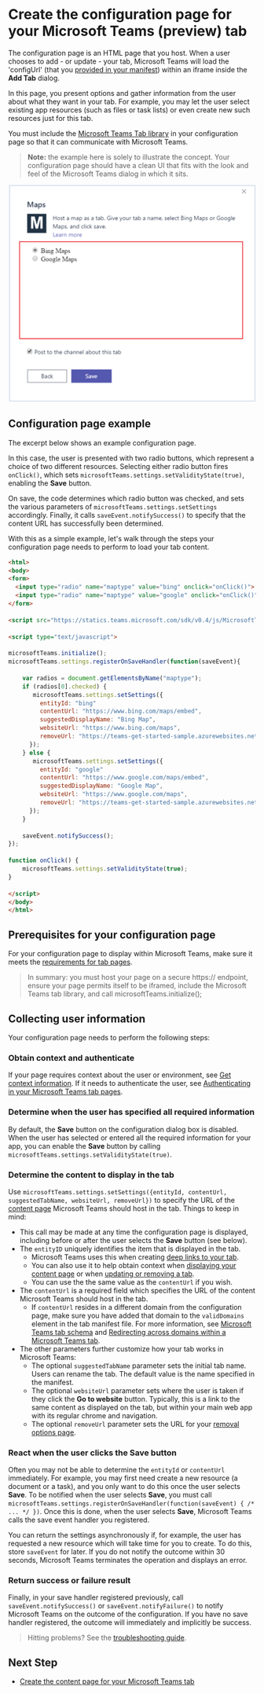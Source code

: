 ﻿# Create the configuration page for your Microsoft Teams (preview) tab

The configuration page is an HTML page that you host. When a user chooses to add - or update - your tab, Microsoft Teams will load the 'configUrl' (that you [provided in your manifest](createpackage.md)) within an iframe inside the **Add Tab** dialog.

In this page, you present options and gather information from the user about what they want in your tab. For example, you may let the user select existing app resources (such as files or task lists) or even create new such resources just for this tab.

You must include the [Microsoft Teams Tab library](jslibrary.md) in your configuration page so that it can communicate with Microsoft Teams.

>**Note:** the example here is solely to illustrate the concept.  Your configuration page should have a clean UI that fits with the look and feel of the Microsoft Teams dialog in which it sits.

!["Screenshot of the configuration page for a simple example app, giving the user the option of which map type to select."](images/tab_configui.png)

## Configuration page example

The excerpt below shows an example configuration page.

In this case, the user is presented with two radio buttons, which represent a choice of two different resources. Selecting either radio button fires `onClick()`, which sets `microsoftTeams.settings.setValidityState(true)`, enabling the **Save** button.

On save, the code determines which radio button was checked, and sets the various parameters of `microsoftTeams.settings.setSettings` accordingly. Finally, it calls `saveEvent.notifySuccess()` to specify that the content URL has successfully been determined.

With this as a simple example, let's walk through the steps your configuration page needs to perform to load your tab content.

```HTML
<html>
<body>
<form>
  <input type="radio" name="maptype" value="bing" onclick="onClick()"> Bing Maps<br>
  <input type="radio" name="maptype" value="google" onclick="onClick()"> Google Maps
</form> 

<script src="https://statics.teams.microsoft.com/sdk/v0.4/js/MicrosoftTeams.min.js"></script>
 
<script type="text/javascript">  

microsoftTeams.initialize();
microsoftTeams.settings.registerOnSaveHandler(function(saveEvent){

    var radios = document.getElementsByName("maptype");
    if (radios[0].checked) {
       microsoftTeams.settings.setSettings({
         entityId: "bing"
         contentUrl: "https://www.bing.com/maps/embed",
         suggestedDisplayName: "Bing Map",
         websiteUrl: "https://www.bing.com/maps",
         removeUrl: "https://teams-get-started-sample.azurewebsites.net/tabremove.html",
      });
    } else {
       microsoftTeams.settings.setSettings({
         entityId: "google"
         contentUrl: "https://www.google.com/maps/embed",
         suggestedDisplayName: "Google Map",
         websiteUrl: "https://www.google.com/maps",
         removeUrl: "https://teams-get-started-sample.azurewebsites.net/tabremove.html",
      });
    }
    
    saveEvent.notifySuccess();
});

function onClick() {
    microsoftTeams.settings.setValidityState(true);
}

</script>
</body>
</html>
```

## Prerequisites for your configuration page

For your configuration page to display within Microsoft Teams, make sure it meets the [requirements for tab pages](prerequisites.md).

>In summary: you must host your page on a secure https:// endpoint, ensure your page permits itself to be iframed, include the Microsoft Teams tab library, and call microsoftTeams.initialize();

## Collecting user information 

Your configuration page needs to perform the following steps:

### Obtain context and authenticate

If your page requires context about the user or environment, see [Get context information](getusercontext.md). If it needs to authenticate the user, see [Authenticating in your Microsoft Teams tab pages](auth.md).

### Determine when the user has specified all required information
 
By default, the **Save** button on the configuration dialog box is disabled. When the user has selected or entered all the required information for your app, you can enable the **Save** button by calling `microsoftTeams.settings.setValidityState(true)`.

### Determine the content to display in the tab

Use `microsoftTeams.settings.setSettings({entityId, contentUrl, suggestedTabName, websiteUrl, removeUrl})` to specify the URL of the [content page](createcontentpage.md) Microsoft Teams should host in the tab. Things to keep in mind:

* This call may be made at any time the configuration page is displayed, including before or after the user selects the **Save** button (see below).
* The `entityID` uniquely identifies the item that is displayed in the tab.
  * Microsoft Teams uses this when creating [deep links to your tab](deeplinks.md).
  * You can also use it to help obtain context when [displaying your content page](createcontentpage.md) or when [updating or removing a tab](updateremove.md).
  * You can use the the same value as the `contentUrl` if you wish.
* The `contentUrl` is a required field which specifies the URL of the content Microsoft Teams should host in the tab.
  * If `contentUrl` resides in a different domain from the configuration page, make sure you have added that domain to the `validDomains` element in the tab manifest file. For more information, see [Microsoft Teams tab schema](schema.md) and [Redirecting across domains within a Microsoft Teams tab](crossdomain.md).
*  The other parameters further customize how your tab works in Microsoft Teams:
	* The optional `suggestedTabName` parameter sets the initial tab name. Users can rename the tab. The default value is the name specified in the manifest.
	* The optional `websiteUrl` parameter sets where the user is taken if they click the **Go to website** button. Typically, this is a link to the same content as displayed on the tab, but within your main web app with its regular chrome and navigation.
	* The optional `removeUrl` parameter sets the URL for your [removal options page](updateremove.md#removing-a-tab).

### React when the user clicks the Save button

Often you may not be able to determine the `entityId` or `contentUrl` immediately.  For example, you may first need create a new resource (a document or a task), and you only want to do this once the user selects **Save**. To be notified when the user selects **Save**, you must call
`microsoftTeams.settings.registerOnSaveHandler(function(saveEvent) { /* ... */ })`. Once this is done, when the user selects **Save**, Microsoft Teams calls the save event handler you registered.

You can return the settings asynchronously if, for example, the user has requested a new resource which will take time for you to create. To do this, store `saveEvent` for later. If you do not notify the outcome within 30 seconds, Microsoft Teams terminates the operation and displays an error.

### Return success or failure result

Finally, in your save handler registered previously, call `saveEvent.notifySuccess()` or `saveEvent.notifyFailure()` to notify Microsoft Teams on the outcome of the configuration. If you have no save handler registered, the outcome will immediately and implicitly be success.

> Hitting problems?  See the [troubleshooting guide](troubleshooting.md).

## Next Step

* [Create the content page for your Microsoft Teams tab](createcontentpage.md)
